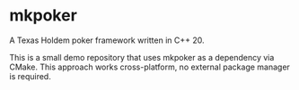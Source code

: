 # mkpoker
A Texas Holdem poker framework written in C++ 20.

This is a small demo repository that uses mkpoker as a dependency via CMake. This approach works cross-platform, no external package manager is required.